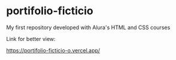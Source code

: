 # portifolio-ficticio
My first repository developed with Alura's HTML and CSS courses

Link for better view:

  https://portifolio-ficticio-o.vercel.app/
